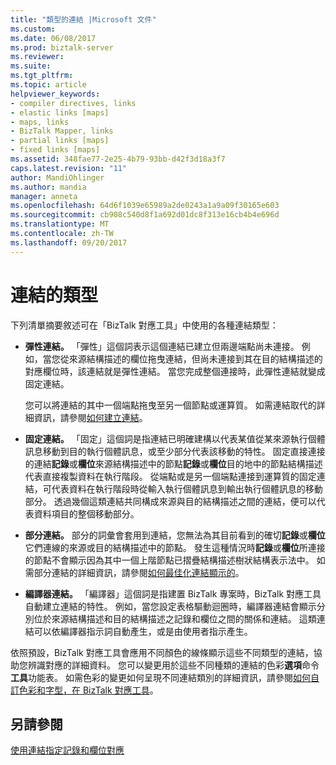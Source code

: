```yaml
---
title: "類型的連結 |Microsoft 文件"
ms.custom: 
ms.date: 06/08/2017
ms.prod: biztalk-server
ms.reviewer: 
ms.suite: 
ms.tgt_pltfrm: 
ms.topic: article
helpviewer_keywords:
- compiler directives, links
- elastic links [maps]
- maps, links
- BizTalk Mapper, links
- partial links [maps]
- fixed links [maps]
ms.assetid: 348fae77-2e25-4b79-93bb-d42f3d18a3f7
caps.latest.revision: "11"
author: MandiOhlinger
ms.author: mandia
manager: anneta
ms.openlocfilehash: 64d6f1039e65989a2de0243a1a9a09f30165e603
ms.sourcegitcommit: cb908c540d8f1a692d01dc8f313e16cb4b4e696d
ms.translationtype: MT
ms.contentlocale: zh-TW
ms.lasthandoff: 09/20/2017
---
```

# <a name="types-of-links"></a>連結的類型
下列清單摘要敘述可在「BizTalk 對應工具」中使用的各種連結類型：  
  
-   **彈性連結。** 「彈性」這個詞表示這個連結已建立但兩邊端點尚未連接。 例如，當您從來源結構描述的欄位拖曳連結，但尚未連接到其在目的結構描述的對應欄位時，該連結就是彈性連結。 當您完成整個連接時，此彈性連結就變成固定連結。  
  
     您可以將連結的其中一個端點拖曳至另一個節點或運算質。 如需連結取代的詳細資訊，請參閱[如何建立連結](../core/how-to-create-links.md)。  
  
-   **固定連結。** 「固定」這個詞是指連結已明確建構以代表某值從某來源執行個體訊息移動到目的執行個體訊息，或至少部分代表該移動的特性。 固定直接連接的連結**記錄**或**欄位**來源結構描述中的節點**記錄**或**欄位**目的地中的節點結構描述代表直接複製資料在執行階段。 從端點或是另一個端點連接到運算質的固定連結，可代表資料在執行階段時從輸入執行個體訊息到輸出執行個體訊息的移動部分。 透過幾個這類連結共同構成來源與目的結構描述之間的連結，便可以代表資料項目的整個移動部分。  
  
-   **部分連結。** 部分的詞彙會套用到連結，您無法為其目前看到的確切**記錄**或**欄位**它們連線的來源或目的結構描述中的節點。 發生這種情況時**記錄**或**欄位**所連接的節點不會顯示因為其中一個上階節點已摺疊結構描述樹狀結構表示法中。 如需部分連結的詳細資訊，請參閱[如何最佳化連結顯示的](../core/how-to-optimize-the-display-of-links.md)。  
  
-   **編譯器連結。** 「編譯器」這個詞是指建置 BizTalk 專案時，BizTalk 對應工具自動建立連結的特性。 例如，當您設定表格驅動迴圈時，編譯器連結會顯示分別位於來源結構描述和目的結構描述之記錄和欄位之間的關係和連結。 這類連結可以依編譯器指示詞自動產生，或是由使用者指示產生。  
  
 依照預設，BizTalk 對應工具會應用不同顏色的線條顯示這些不同類型的連結，協助您辨識對應的詳細資料。 您可以變更用於這些不同種類的連結的色彩**選項**命令**工具**功能表。 如需色彩的變更如何呈現不同連結類別的詳細資訊，請參閱[如何自訂色彩和字型，在 BizTalk 對應工具](../core/how-to-customize-colors-and-font-in-biztalk-mapper.md)。  
  
## <a name="see-also"></a>另請參閱  
 [使用連結指定記錄和欄位對應](../core/using-links-to-specify-record-and-field-mappings.md)